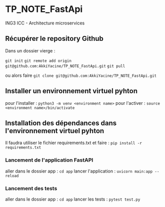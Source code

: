# TP_NOTE_FastApi
ING3 ICC - Architecture microservices 

## Récupérer le repository Github

Dans un dossier vierge :

```git init```
```git remote add origin git@github.com:AkkiYacine/TP_NOTE_FastApi.git```
```git pull```

ou alors faire ```git clone git@github.com:AkkiYacine/TP_NOTE_FastApi.git```

## Installer un environnement virtuel pyhton

pour l'installer : ```python3 -m venv <environment name>```
pour l'activer : ```source <environment name>/bin/activate```

## Installation des dépendances dans l'environnement virtuel pyhton

Il faudra utiliser le fichier requirements.txt et faire :
```pip install -r requirements.txt```

### Lancement de l'application FastAPI

aller dans le dossier app : ```cd app```
lancer l'application : ```uvicorn main:app --reload```

### Lancement des tests

aller dans le dossier app : ```cd app```
lancer les tests : ```pytest test.py```





